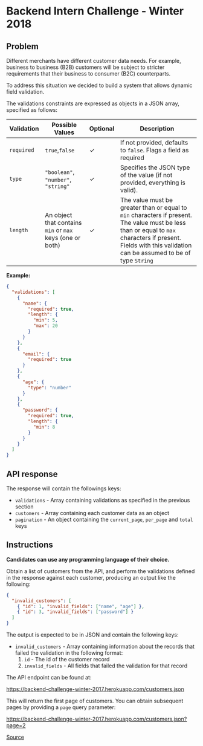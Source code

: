 # Backend Intern Challenge - Winter 2018

## Problem
Different merchants have different customer data needs. For example, business to business (B2B) customers will be subject to stricter requirements that their business to consumer (B2C) counterparts.

To address this situation we decided to build a system that allows dynamic field validation.

The validations constraints are expressed as objects in a JSON array, specified as follows:

| Validation | Possible Values | Optional | Description |
|------------| --------------- | -------- | ----------- |
|`required`|`true`,`false`|✓|If not provided, defaults to `false`. Flags a field as required
|`type`|`"boolean"`, `"number"`, `"string"`|✓|Specifies the JSON type of the value (if not provided, everything is valid).
|`length`|An object that contains `min` or `max` keys (one or both)|✓|The value must be greater than or equal to `min` characters if present. The value must be less than or equal to `max` characters if present. Fields with this validation can be assumed to be of type `String`

**Example:**

```json
{
  "validations": [
    {
      "name": {
        "required": true,
        "length": {
          "min": 5,
          "max": 20
        }
      }
    },
    {
      "email": {
        "required": true
      }
    },
    {
      "age": {
        "type": "number"
      }
    },
    {
      "password": {
        "required": true,
        "length": {
          "min": 8
        }
      }
    }
  ]
}
```

## API response
The response will contain the followings keys:

* `validations` - Array containing validations as specified in the previous section
* `customers` - Array containing each customer data as an object
* `pagination` - An object containing the `current_page`, `per_page` and `total` keys

## Instructions
**Candidates can use any programming language of their choice.**

Obtain a list of customers from the API, and perform the validations defined in the response against each customer, producing an output like the following:

```json
{
  "invalid_customers": [
    { "id": 1, "invalid_fields": ["name", "age"] },
    { "id": 3, "invalid_fields": ["password"] }
  ]
}
```

The output is expected to be in JSON and contain the following keys:

* `invalid_customers` - Array containing information about the records that failed the validation in the following format:
	1. `id` - The id of the customer record
	2. `invalid_fields` - All fields that failed the validation for that record

The API endpoint can be found at:

https://backend-challenge-winter-2017.herokuapp.com/customers.json

This will return the first page of customers. You can obtain subsequent pages by providing a `page` query parameter:

https://backend-challenge-winter-2017.herokuapp.com/customers.json?page=2

[Source](https://backend-challenge-winter-2017.herokuapp.com/)
